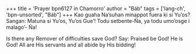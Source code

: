+++
title = 'Prayer bpn6127 in Chamorro'
author = "Báb"
tags = ['lang-ch', 'bpn-unsorted', "Báb"]
+++
Kao guaha Na’suhan minappot fuera ki si Yu’os? Sangan: Matuna si Yu’os, Yu’os Gue’! Todu setbente-Ña, ya todu umo’osge i malago’- Ña!

Is there any Remover of difficulties save God? Say: Praised be God! He is God! All are His servants and all abide by His bidding!
